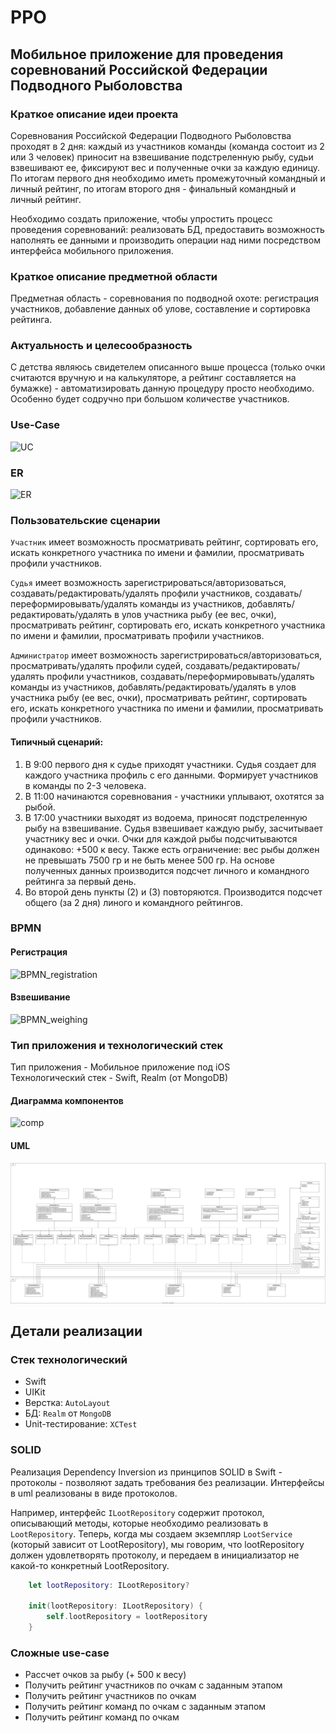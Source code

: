 # PPO

## Мобильное приложение для проведения соревнований Российской Федерации Подводного Рыболовства

### Краткое описание идеи проекта  
Соревнования Российской Федерации Подводного Рыболовства проходят в 2 дня: каждый из участников команды (команда состоит из 2 или 3 человек) приносит на взвешивание подстреленную рыбу, судьи взвешивают ее, фиксируют вес и полученные очки за каждую единицу. По итогам первого дня необходимо иметь промежуточный командный и личный рейтинг, по итогам второго дня - финальный командный и личный рейтинг.  

Необходимо создать приложение, чтобы упростить процесс проведения соревнований: реализовать БД, предоставить возможность наполнять ее данными и производить операции над ними посредством интерфейса мобильного приложения.  

### Краткое описание предметной области  
Предметная область - соревнования по подводной охоте: регистрация участников, добавление данных об улове, составление и сортировка рейтинга. 

### Актуальность и целесообразность  
С детства являюсь свидетелем описанного выше процесса (только очки считаются вручную и на калькуляторе, а рейтинг составляется на бумажке) - автоматизировать данную процедуру просто необходимо. Особенно будет содручно при большом количестве участников.

### Use-Case  

![UC](./lab01/UseCase.svg)

### ER 

![ER](./lab01/ER.svg)

### Пользовательские сценарии  

`Участник` имеет возможность просматривать рейтинг, сортировать его, искать конкретного участника по имени и фамилии, просматривать профили участников.  

`Судья` имеет возможность зарегистрироваться/авторизоваться, создавать/редактировать/удалять профили участников, создавать/переформировывать/удалять команды из участников, добавлять/редактировать/удалять в улов участника рыбу (ее вес, очки), просматривать рейтинг, сортировать его, искать конкретного участника по имени и фамилии, просматривать профили участников.  

`Администратор` имеет возможность зарегистрироваться/авторизоваться, просматривать/удалять профили судей, создавать/редактировать/удалять профили участников, создавать/переформировывать/удалять команды из участников, добавлять/редактировать/удалять в улов участника рыбу (ее вес, очки), просматривать рейтинг, сортировать его, искать конкретного участника по имени и фамилии, просматривать профили участников.  

#### Типичный сценарий:  
1. В 9:00 первого дня к судье приходят участники. Судья создает для каждого участника профиль с его данными. Формирует участников в команды по 2-3 человека.  
2. В 11:00 начинаются соревнования - участники уплывают, охотятся за рыбой.  
3. В 17:00 участники выходят из водоема, приносят подстреленную рыбу на взвешивание. Судья взвешивает каждую рыбу, засчитывает участнику вес и очки. Очки для каждой рыбы подсчитываются одинаково: +500 к весу. Также есть ограничение: вес рыбы должен не превышать 7500 гр и не быть менее 500 гр. На основе полученных данных производится подсчет личного и командного рейтинга за первый день. 
4. Во второй день пункты (2) и (3) повторяются. Производится подсчет общего (за 2 дня) линого и командного рейтингов.


### BPMN 

#### Регистрация  
![BPMN_registration](./lab01/registration.svg)

#### Взвешивание  
![BPMN_weighing](./lab01/weighing.svg)


### Тип приложения и технологический стек  

Тип приложения - Мобильное приложение под iOS  
Технологический стек - Swift, Realm (от MongoDB)  

#### Диаграмма компонентов  
![comp](./lab02/components.svg)

#### UML  
![UML](./lab02/UML.svg)


## Детали реализации  

### Стек технологический
- Swift
- UIKit
- Верстка: `AutoLayout`
- БД: `Realm` от `MongoDB`  
- Unit-тестирование: `XCTest`  

### SOLID  
Реализация Dependency Inversion из принципов SOLID в Swift - протоколы - позволяют задать требования без реализации. Интерфейсы в uml реализованы в виде протоколов.  

Например, интерфейс `ILootRepository` содержит протокол, описывающий методы, которые необходимо реализовать в `LootRepository`. Теперь, когда мы создаем экземпляр `LootService` (который зависит от LootRepository), мы говорим, что lootRepository должен удовлетворять протоколу, и передаем в инициализатор не какой-то конкретный LootRepository.  

```swift
    let lootRepository: ILootRepository?
    
    init(lootRepository: ILootRepository) {
        self.lootRepository = lootRepository
    }
```

### Сложные use-case  
- Рассчет очков за рыбу (+ 500 к весу)  
- Получить рейтинг участников по очкам с заданным этапом  
- Получить рейтинг участников по очкам  
- Получить рейтинг команд по очкам с заданным этапом  
- Получить рейтинг команд по очкам  
